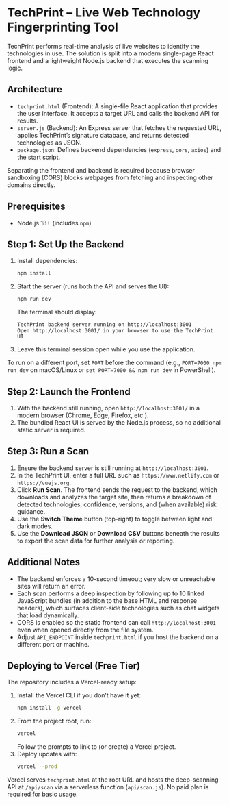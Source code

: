 # TechPrint – Live Web Technology Fingerprinting Tool

TechPrint performs real-time analysis of live websites to identify the technologies in use. The solution is split into a modern single-page React frontend and a lightweight Node.js backend that executes the scanning logic.

## Architecture

- `techprint.html` (Frontend): A single-file React application that provides the user interface. It accepts a target URL and calls the backend API for results.
- `server.js` (Backend): An Express server that fetches the requested URL, applies TechPrint’s signature database, and returns detected technologies as JSON.
- `package.json`: Defines backend dependencies (`express`, `cors`, `axios`) and the start script.

Separating the frontend and backend is required because browser sandboxing (CORS) blocks webpages from fetching and inspecting other domains directly.

## Prerequisites

- Node.js 18+ (includes `npm`)

## Step 1: Set Up the Backend

1. Install dependencies:
   ```bash
   npm install
   ```
2. Start the server (runs both the API and serves the UI):
   ```bash
   npm run dev
   ```
   The terminal should display:
   ```
   TechPrint backend server running on http://localhost:3001
   Open http://localhost:3001/ in your browser to use the TechPrint UI.
   ```
3. Leave this terminal session open while you use the application.

To run on a different port, set `PORT` before the command (e.g., `PORT=7000 npm run dev` on macOS/Linux or `set PORT=7000 && npm run dev` in PowerShell).

## Step 2: Launch the Frontend

1. With the backend still running, open `http://localhost:3001/` in a modern browser (Chrome, Edge, Firefox, etc.).
2. The bundled React UI is served by the Node.js process, so no additional static server is required.

## Step 3: Run a Scan

1. Ensure the backend server is still running at `http://localhost:3001`.
2. In the TechPrint UI, enter a full URL such as `https://www.netlify.com` or `https://vuejs.org`.
3. Click **Run Scan**. The frontend sends the request to the backend, which downloads and analyzes the target site, then returns a breakdown of detected technologies, confidence, versions, and (when available) risk guidance.
4. Use the **Switch Theme** button (top-right) to toggle between light and dark modes.
5. Use the **Download JSON** or **Download CSV** buttons beneath the results to export the scan data for further analysis or reporting.

## Additional Notes

- The backend enforces a 10-second timeout; very slow or unreachable sites will return an error.
- Each scan performs a deep inspection by following up to 10 linked JavaScript bundles (in addition to the base HTML and response headers), which surfaces client-side technologies such as chat widgets that load dynamically.
- CORS is enabled so the static frontend can call `http://localhost:3001` even when opened directly from the file system.
- Adjust `API_ENDPOINT` inside `techprint.html` if you host the backend on a different port or machine.

## Deploying to Vercel (Free Tier)

The repository includes a Vercel-ready setup:

1. Install the Vercel CLI if you don’t have it yet:
   ```bash
   npm install -g vercel
   ```
2. From the project root, run:
   ```bash
   vercel
   ```
   Follow the prompts to link to (or create) a Vercel project.
3. Deploy updates with:
   ```bash
   vercel --prod
   ```

Vercel serves `techprint.html` at the root URL and hosts the deep-scanning API at `/api/scan` via a serverless function (`api/scan.js`). No paid plan is required for basic usage.
